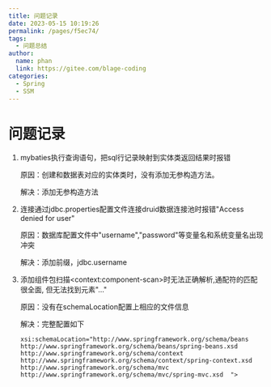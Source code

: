 ```yaml
---
title: 问题记录
date: 2023-05-15 10:19:26
permalink: /pages/f5ec74/
tags: 
  - 问题总结
author: 
  name: phan
  link: https://gitee.com/blage-coding
categories: 
  - Spring
  - SSM
---
```

# 问题记录

1. mybaties执行查询语句，把sql行记录映射到实体类返回结果时报错

   原因：创建和数据表对应的实体类时，没有添加无参构造方法。

   解决：添加无参构造方法

2. 连接通过jdbc.properties配置文件连接druid数据连接池时报错"Access denied for user"

   原因：数据库配置文件中"username","password"等变量名和系统变量名出现冲突

   解决：添加前缀，jdbc.username

3. 添加组件包扫描\<context:component-scan>时无法正确解析,通配符的匹配很全面, 但无法找到元素"..."

   原因：没有在schemaLocation配置上相应的文件信息

   解决：完整配置如下

   ```
   xsi:schemaLocation="http://www.springframework.org/schema/beans
   http://www.springframework.org/schema/beans/spring-beans.xsd
   http://www.springframework.org/schema/context
   http://www.springframework.org/schema/context/spring-context.xsd
   http://www.springframework.org/schema/mvc
   http://www.springframework.org/schema/mvc/spring-mvc.xsd  ">
   ```

   